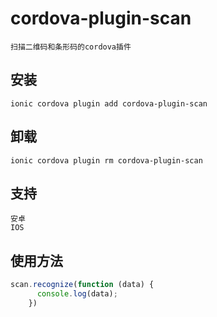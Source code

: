 # cordova-plugin-scan
	扫描二维码和条形码的cordova插件
## 安装
    ionic cordova plugin add cordova-plugin-scan
## 卸载
    ionic cordova plugin rm cordova-plugin-scan
## 支持
	安卓
	IOS
## 使用方法
```javascript
scan.recognize(function (data) {
      console.log(data);
    })
```

